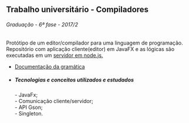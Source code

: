 ## Trabalho universitário - Compiladores
<h6>Graduação - 6ª fase - 2017/2</h6>

Protótipo de um editor/compilador para uma linguagem de programação. Repositório com aplicação cliente(editor) em JavaFX e as lógicas são executadas em um <a href="https://github.com/programmerGM/PrototypeCompilerServer">servidor em node.js.</a>

* [Documentação da gramática](https://drive.google.com/open?id=1CnKkQoGPa3ZNdQvoOSotZuU8gVtbbJGJ)

* <h5>Tecnologias e conceitos utilizados e estudados</h5>
  - JavaFx; <br />
  - Comunicação cliente/servidor; <br />
  - API Gson; <br />
  - Singleton.
